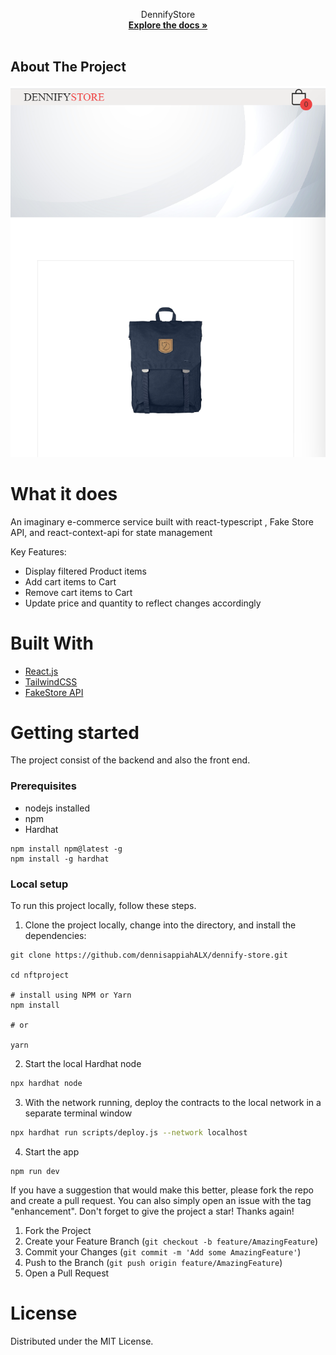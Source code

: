 <div align="center">
  <p align="center">
    DennifyStore
    <br />
    <a href="https://github.com/dennisappiahALX/dennify-store.git"><strong>Explore the docs »</strong></a>
    <br />
    <br />
  </p>
</div>

<!-- ABOUT THE PROJECT -->

## About The Project

![alt text](public/dennifystore.PNG)

# What it does

An imaginary e-commerce service built with react-typescript , Fake Store API, and react-context-api for state management

Key Features:

- Display filtered Product items 
- Add cart items to Cart
- Remove cart items to Cart
- Update price and quantity to reflect changes accordingly

# Built With
- [React.js](https://reactjs.org/)
- [TailwindCSS](https://tailwindcss.com/)
- [FakeStore API](https://fakestoreapi.com/)

# Getting started

The project consist of the backend and also the front end.

### Prerequisites

- nodejs installed
- npm
- Hardhat

```
npm install npm@latest -g
npm install -g hardhat
```

### Local setup

To run this project locally, follow these steps.

1. Clone the project locally, change into the directory, and install the dependencies:

```
git clone https://github.com/dennisappiahALX/dennify-store.git

cd nftproject

# install using NPM or Yarn
npm install

# or

yarn
```

2. Start the local Hardhat node

```sh
npx hardhat node
```

3. With the network running, deploy the contracts to the local network in a separate terminal window

```sh
npx hardhat run scripts/deploy.js --network localhost
```

4. Start the app

```
npm run dev
```


If you have a suggestion that would make this better, please fork the repo and create a pull request. You can also simply open an issue with the tag "enhancement". Don't forget to give the project a star! Thanks again!

1. Fork the Project
2. Create your Feature Branch (`git checkout -b feature/AmazingFeature`)
3. Commit your Changes (`git commit -m 'Add some AmazingFeature'`)
4. Push to the Branch (`git push origin feature/AmazingFeature`)
5. Open a Pull Request

# License

Distributed under the MIT License.



